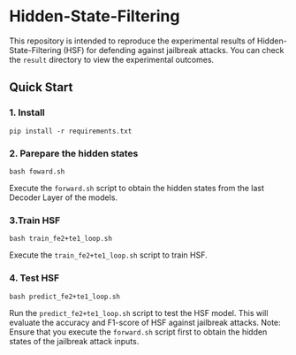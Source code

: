 # Hidden-State-Filtering
This repository is intended to reproduce the experimental results of Hidden-State-Filtering (HSF) for defending against jailbreak attacks. You can check the ```result``` directory to view the experimental outcomes.
## Quick Start

### 1. Install

```shell
pip install -r requirements.txt
```

### 2. Parepare the hidden states

```shell
bash foward.sh
```
Execute the ```forward.sh``` script to obtain the hidden states from the last Decoder Layer of the models.

### 3.Train HSF 
```shell
bash train_fe2+te1_loop.sh
```
Execute the ```train_fe2+te1_loop.sh``` script to train HSF.

### 4. Test HSF
```shell
bash predict_fe2+te1_loop.sh
```
Run the ```predict_fe2+te1_loop.sh``` script to test the HSF model. This will evaluate the accuracy and F1-score of HSF against jailbreak attacks. Note: Ensure that you execute the ```forward.sh``` script first to obtain the hidden states of the jailbreak attack inputs.


